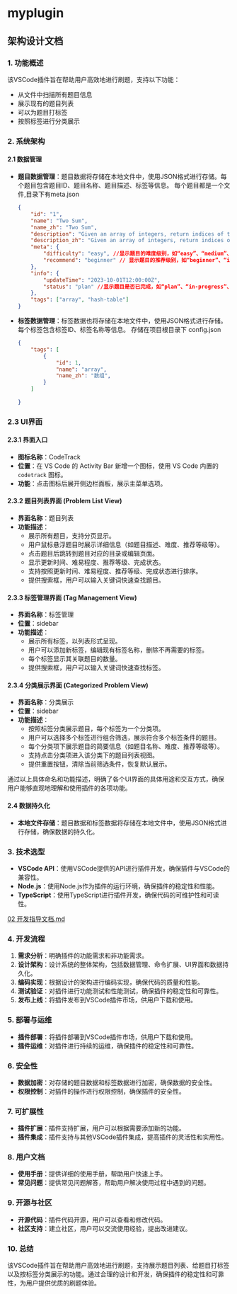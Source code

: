# myplugin

## 架构设计文档

### 1. 功能概述

该VSCode插件旨在帮助用户高效地进行刷题，支持以下功能：

- 从文件中扫描所有题目信息
- 展示现有的题目列表
- 可以为题目打标签
- 按照标签进行分类展示

### 2. 系统架构

#### 2.1 数据管理

- **题目数据管理**：题目数据将存储在本地文件中，使用JSON格式进行存储。每个题目包含题目ID、题目名称、题目描述、标签等信息。
每个题目都是一个文件,目录下有meta.json

    ```json
    {
        "id": "1",
        "name": "Two Sum",
        "name_zh": "Two Sum",
        "description": "Given an array of integers, return indices of the two numbers such that they add up to a specific target.",
        "description_zh": "Given an array of integers, return indices of the two numbers such that they add up to a specific target.",
        "meta": {
            "difficulty": "easy", //显示题目的难度级别，如“easy”、“medium”、“hard”。
            "recommend": "beginner" // 显示题目的推荐级别，如“beginner”、“intermediate”、“advanced”
        },
        "info": {
            "updateTime": "2023-10-01T12:00:00Z",
            "status": "plan" //显示题目是否已完成，如“plan”、“in-progress”、“completed”。
        },
        "tags": ["array", "hash-table"]
    }
    ```

- **标签数据管理**：标签数据也将存储在本地文件中，使用JSON格式进行存储。每个标签包含标签ID、标签名称等信息。
存储在项目根目录下 config.json

    ```json
    {
        "tags": [
            {
                "id": 1,
                "name": "array",
                "name_zh": "数组",
            }
        ]
        
    }
    ```

### 2.3 UI界面

#### 2.3.1 界面入口

- **图标名称**：CodeTrack
- **位置**：在 VS Code 的 Activity Bar 新增一个图标，使用 VS Code 内置的 `codetrack` 图标。
- **功能**：点击图标后展开侧边栏面板，展示主菜单选项。

#### 2.3.2 题目列表界面 (Problem List View)

- **界面名称**：题目列表
- **功能描述**：
  - 展示所有题目，支持分页显示。
  - 用户鼠标悬浮题目时展示详细信息（如题目描述、难度、推荐等级等）。
  - 点击题目后跳转到题目对应的目录或编辑页面。
  - 显示更新时间、难易程度、推荐等级、完成状态。
  - 支持按照更新时间、难易程度、推荐等级、完成状态进行排序。
  - 提供搜索框，用户可以输入关键词快速查找题目。

#### 2.3.3 标签管理界面 (Tag Management View)

- **界面名称**：标签管理
- **位置**：sidebar
- **功能描述**：
  - 展示所有标签，以列表形式呈现。
  - 用户可以添加新标签，编辑现有标签名称，删除不再需要的标签。
  - 每个标签显示其关联题目的数量。
  - 提供搜索框，用户可以输入关键词快速查找标签。

#### 2.3.4 分类展示界面 (Categorized Problem View)

- **界面名称**：分类展示
- **位置**：sidebar
- **功能描述**：
  - 按照标签分类展示题目，每个标签为一个分类项。
  - 用户可以选择多个标签进行组合筛选，展示符合多个标签条件的题目。
  - 每个分类项下展示题目的简要信息（如题目名称、难度、推荐等级等）。
  - 支持点击分类项进入该分类下的题目列表视图。
  - 提供重置按钮，清除当前筛选条件，恢复默认展示。

通过以上具体命名和功能描述，明确了各个UI界面的具体用途和交互方式，确保用户能够直观地理解和使用插件的各项功能。

#### 2.4 数据持久化

- **本地文件存储**：题目数据和标签数据将存储在本地文件中，使用JSON格式进行存储，确保数据的持久化。

### 3. 技术选型

- **VSCode API**：使用VSCode提供的API进行插件开发，确保插件与VSCode的兼容性。
- **Node.js**：使用Node.js作为插件的运行环境，确保插件的稳定性和性能。
- **TypeScript**：使用TypeScript进行插件开发，确保代码的可维护性和可读性。

[02 开发指导文档.md](02%20开发指导文档.md)

### 4. 开发流程

1. **需求分析**：明确插件的功能需求和非功能需求。
2. **设计架构**：设计系统的整体架构，包括数据管理、命令扩展、UI界面和数据持久化。
3. **编码实现**：根据设计的架构进行编码实现，确保代码的质量和性能。
4. **测试验证**：对插件进行功能测试和性能测试，确保插件的稳定性和可靠性。
5. **发布上线**：将插件发布到VSCode插件市场，供用户下载和使用。

### 5. 部署与运维

- **插件部署**：将插件部署到VSCode插件市场，供用户下载和使用。
- **插件运维**：对插件进行持续的运维，确保插件的稳定性和可靠性。

### 6. 安全性

- **数据加密**：对存储的题目数据和标签数据进行加密，确保数据的安全性。
- **权限控制**：对插件的操作进行权限控制，确保插件的安全性。

### 7. 可扩展性

- **插件扩展**：插件支持扩展，用户可以根据需要添加新的功能。
- **插件集成**：插件支持与其他VSCode插件集成，提高插件的灵活性和实用性。

### 8. 用户文档

- **使用手册**：提供详细的使用手册，帮助用户快速上手。
- **常见问题**：提供常见问题解答，帮助用户解决使用过程中遇到的问题。

### 9. 开源与社区

- **开源代码**：插件代码开源，用户可以查看和修改代码。
- **社区支持**：建立社区，用户可以交流使用经验，提出改进建议。

### 10. 总结

该VSCode插件旨在帮助用户高效地进行刷题，支持展示题目列表、给题目打标签以及按标签分类展示的功能。通过合理的设计和开发，确保插件的稳定性和可靠性，为用户提供优质的刷题体验。
